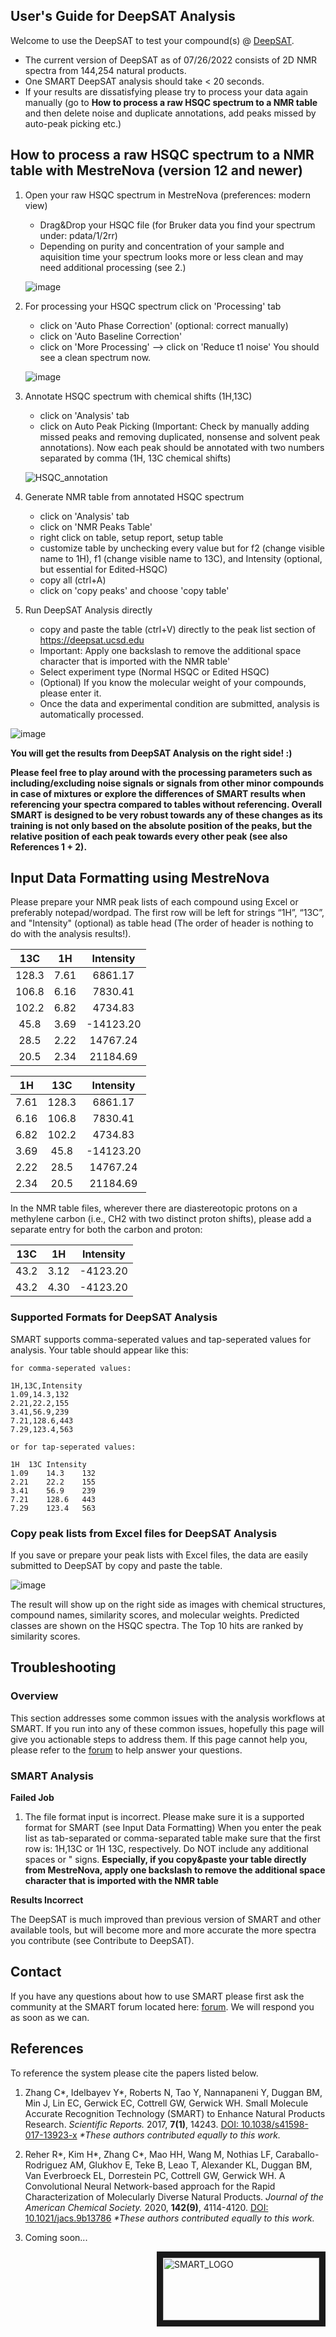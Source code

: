 ## User's Guide for DeepSAT Analysis

Welcome to use the DeepSAT to test your compound(s) @ [DeepSAT](https://deepsat.ucsd.edu/).

- The current version of DeepSAT as of 07/26/2022 consists of 2D NMR spectra from 144,254 natural products. 
- One SMART DeepSAT analysis should take < 20 seconds.
- If your results are dissatisfying please try to process your data again manually (go to **How to process a raw HSQC spectrum to a NMR table** and then delete noise and duplicate annotations, add peaks missed by auto-peak picking etc.) 

## How to process a raw HSQC spectrum to a NMR table with MestreNova (version 12 and newer)

1. Open your raw HSQC spectrum in MestreNova (preferences: modern view)
    - Drag&Drop your HSQC file (for Bruker data you find your spectrum under: pdata/1/2rr)
    - Depending on purity and concentration of your sample and aquisition time your
      spectrum looks more or less clean and may need additional processing (see 2.)
      
    ![image](https://user-images.githubusercontent.com/57916837/70353294-f153a680-1821-11ea-96fb-85f3fea4f2b4.png)
2. For processing your HSQC spectrum click on 'Processing' tab
    - click on 'Auto Phase Correction' (optional: correct manually)
    - click on 'Auto Baseline Correction'
    - click on 'More Processing' --> click on 'Reduce t1 noise'
    You should see a clean spectrum now.
    
    ![image](https://user-images.githubusercontent.com/57916837/70353422-2b24ad00-1822-11ea-90a9-424dd2619d1a.png)
3.  Annotate HSQC spectrum with chemical shifts (1H,13C)
    - click on 'Analysis' tab
    - click on Auto Peak Picking (Important: Check by manually adding missed peaks and removing duplicated, nonsense and solvent peak         annotations).
    Now each peak should be annotated with two numbers separated by comma (1H, 13C chemical shifts)
    
    ![HSQC_annotation](https://user-images.githubusercontent.com/57916837/70353559-7939b080-1822-11ea-84ea-87cc07946574.png)
    
4. Generate NMR table from annotated HSQC spectrum
    - click on 'Analysis' tab
    - click on 'NMR Peaks Table'
    - right click on table, setup report, setup table
    - customize table by unchecking every value but for f2 (change visible name to 1H), f1 (change visible name to 13C), and Intensity (optional, but essential for Edited-HSQC)
    - copy all (ctrl+A)
    - click on 'copy peaks' and choose 'copy table'

5. Run DeepSAT Analysis directly
    - copy and paste the table (ctrl+V) directly to the peak list section of https://deepsat.ucsd.edu
    - Important: Apply one backslash to remove the additional space character that is imported with the NMR table'
    - Select experiment type (Normal HSQC or Edited HSQC)
    - (Optional) If you know the molecular weight of your compounds, please enter it.
    - Once the data and experimental condition are submitted, analysis is automatically processed.                                                                                                                            

![image](https://user-images.githubusercontent.com/51690359/118419405-bee1e600-b670-11eb-8d24-fd4170fd08c6.png)

    
**You will get the results from DeepSAT Analysis on the right side! :)**

**Please feel free to play around with the processing parameters such as including/excluding noise signals or signals from other minor compounds in case of mixtures or explore the differences of SMART results when referencing your spectra compared to tables without referencing. Overall SMART is designed to be very robust towards any of these changes as its training is not only based on the absolute position of the peaks, but the relative position of each peak towards every other peak (see also References 1 + 2).**

## Input Data Formatting using MestreNova

Please prepare your NMR peak lists of each compound using Excel or preferably notepad/wordpad. The first row will be left for strings “1H”, “13C”, and "Intensity" (optional) as table head (The order of header is nothing to do with the analysis results!).

|     13C    |      1H     |  Intensity  |
|:----------:|:-----------:|:-----------:|
|   128.3    |     7.61    |   6861.17   |
|   106.8    |     6.16    |   7830.41   |
|   102.2    |     6.82    |   4734.83   |
|    45.8    |     3.69    | -14123.20   |
|    28.5    |     2.22    |  14767.24   |
|    20.5    |     2.34    |  21184.69   |

|     1H     |     13C     |  Intensity  |
|:----------:|:-----------:|:-----------:|
|    7.61    |     128.3   |   6861.17   |
|   6.16     |     106.8   |   7830.41   |
|   6.82     |     102.2   |   4734.83   |
|    3.69    |     45.8    | -14123.20   |
|    2.22    |     28.5    |  14767.24   |
|    2.34    |     20.5    |  21184.69   |

In the NMR table files, wherever there are diastereotopic protons on a methylene carbon (i.e., CH2 with two distinct proton shifts), please add a separate entry for both the carbon and proton:

|     13C    |      1H     |  Intensity  |
|:----------:|:-----------:|:-----------:| 
| 43.2       | 3.12        | -4123.20    |
| 43.2       | 4.30        | -4123.20    |

### Supported Formats for DeepSAT Analysis
SMART supports comma-seperated values and tap-seperated values for analysis. Your table should appear like this:

    for comma-seperated values:

    1H,13C,Intensity      
    1.09,14.3,132
    2.21,22.2,155 
    3.41,56.9,239
    7.21,128.6,443
    7.29,123.4,563
    
    or for tap-seperated values:
    
    1H	13C Intensity
    1.09	14.3    132
    2.21	22.2    155
    3.41	56.9    239
    7.21	128.6   443
    7.29	123.4   563


### Copy peak lists from Excel files for DeepSAT Analysis
If you save or prepare your peak lists with Excel files, the data are easily submitted to DeepSAT by copy and paste the table. 

![image](https://user-images.githubusercontent.com/51690359/118434521-13e22400-b692-11eb-813e-7a8bc3303e54.png)


The result will show up on the right side as images with chemical structures, compound names, similarity scores, and molecular weights. Predicted classes are shown on the HSQC spectra. The Top 10 hits are ranked by similarity scores. 

## Troubleshooting

### Overview
This section addresses some common issues with the analysis workflows at SMART. If you run into any of these common issues, hopefully this page will give you actionable steps to address them. If this page cannot help you, please refer to the [forum](https://groups.google.com/forum/#!forum/smartnmr) to help answer your questions.

### SMART Analysis

**Failed Job**

1. The file format input is incorrect. Please make sure it is a supported format for SMART (see Input Data Formatting)
When you enter the peak list as tab-separated or comma-separated table make sure that the first row is:
1H,13C or 
1H    13C, respectively. Do NOT include any additional spaces or " signs.
**Especially, if you copy&paste your table directly from MestreNova, apply one backslash to remove the additional space character that is imported with the NMR table**

**Results Incorrect**

The DeepSAT is much improved than previous version of SMART and other available tools, but will become more and more accurate the more spectra you contribute (see Contribute to DeepSAT).

## Contact

If you have any questions about how to use SMART please first ask the community at the SMART forum located here: [forum](https://groups.google.com/forum/#!forum/smartnmr). We will respond you as soon as we can. 

## References

To reference the system please cite the papers listed below.

1. Zhang C\*, Idelbayev Y\*, Roberts N, Tao Y, Nannapaneni Y, Duggan BM, Min J, Lin EC, Gerwick EC, Cottrell GW, Gerwick WH. Small Molecule Accurate Recognition Technology (SMART) to Enhance Natural Products Research. *Scientific Reports.* 2017, **7(1)**, 14243.  [DOI: 10.1038/s41598-017-13923-x](https://doi.org/10.1038/s41598-017-13923-x) *\*These authors contributed equally to this work.*

2. Reher R\*, Kim H\*, Zhang C\*, Mao HH, Wang M, Nothias LF, Caraballo-Rodriguez AM, Glukhov E, Teke B, Leao T, Alexander KL, Duggan BM, Van Everbroeck EL, Dorrestein PC, Cottrell GW, Gerwick WH. A Convolutional Neural Network-based approach for the Rapid Characterization of Molecularly Diverse Natural Products. *Journal of the American Chemical Society.* 2020, **142(9)**, 4114-4120.  [DOI: 10.1021/jacs.9b13786](https://doi.org/10.1021/jacs.9b13786) *\*These authors contributed equally to this work.*  

3. Coming soon...

<a href="https://smart.ucsd.edu/classic" target="_blank"><img src="https://user-images.githubusercontent.com/20175888/70386594-ecd8dc00-194e-11ea-8378-ba1929e90ae4.png" alt="SMART_LOGO" title="USE SMART" align="right" width="250" height="100" border="10" /></a>
